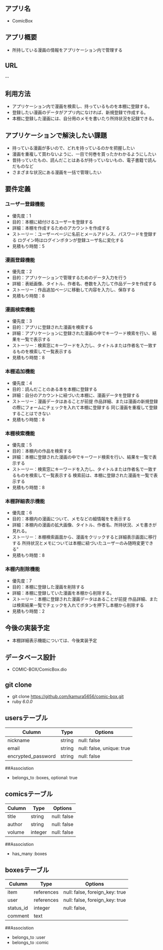 ## アプリ名
- ComicBox

## アプリ概要
- 所持している漫画の情報をアプリケーション内で管理する

## URL
--

## 利用方法
- アプリケーション内で漫画を検索し、持っているものを本棚に登録する。
- 登録したい漫画のデータがアプリ内になければ、新規登録で作成する。
- 本棚に登録した漫画には、自分用のメモを書いたり所持状況を記録できる。

## アプリケーションで解決したい課題
- 持っている漫画が多いので、どれを持っているのかを把握したい
- 漫画を重複して買わないように、一目で何巻を買ったかわかるようにしたい
- 昔持っていたもの、読んだことはあるが持っていないもの、電子書籍で読んだものなど
- さまざまな状況にある漫画を一括で管理したい

## 要件定義

### ユーザー登録機能
- 優先度：1
- 目的：本棚に紐付けるユーザーを登録する
- 詳細：本棚を作成するためのアカウントを作成する
- ストーリー：ユーザーページに名前とメールアドレス、パスワードを登録する
            ログイン時はログインボタンが登録ユーザ名に変化する
- 見積もり時間：5

### 漫画登録機能
- 優先度：2
- 目的：アプリケーションで管理するためのデータ入力を行う
- 詳細：表紙画像、タイトル、作者名、巻数を入力して作品データを作成する
- ストーリー：作品追加ページに移動して内容を入力し、保存する
- 見積もり時間：8

### 漫画検索機能
- 優先度：3
- 目的：アプリに登録された漫画を検索する
- 詳細：アプリケーションに登録された漫画の中でキーワード検索を行い、結果を一覧で表示する
- ストーリー：検索窓にキーワードを入力し、タイトルまたは作者名で一致するものを検索して一覧表示する       
- 見積もり時間：8

### 本棚追加機能
- 優先度：4
- 目的：読んだことのある本を本棚に登録する
- 詳細：自分のアカウントに紐づいた本棚に、漫画データを登録する
- ストーリー：漫画データはあることが前提
          作品詳細、または漫画の新規登録の際にフォームにチェックを入れて本棚に登録する
          同じ漫画を重複して登録することはできない
- 見積もり時間：8

### 本棚検索機能
- 優先度：5
- 目的：本棚内の作品を検索する
- 詳細：本棚に登録された漫画の中でキーワード検索を行い、結果を一覧で表示する
- ストーリー：検索窓にキーワードを入力し、タイトルまたは作者名で一致するものを検索して一覧表示する
          検索前は、本棚に登録された漫画を一覧で表示する
- 見積もり時間：8

### 本棚詳細表示機能
- 優先度：6
- 目的：本棚内の漫画について、メモなどの細情報をを表示する
- 詳細：本棚内の漫画の拡大画像、タイトル、作者名、所持状況、メモ書きが見れる。
- ストーリー：本棚検索画面から、漫画をクリックすると詳細表示画面に移行する
            所持状況とメモについては本棚に紐づいたユーザーのみ随時変更できる"
- 見積もり時間：8

### 本棚内削除機能
- 優先度：7
- 目的：本棚に登録した漫画を削除する
- 詳細：本棚に登録していた漫画を本棚から削除する。
- ストーリー：本棚に登録された漫画データはあることが前提
            作品詳細、または検索結果一覧でチェックを入れてボタンを押下し本棚から削除する
- 見積もり時間：2

## 今後の実装予定
- 本棚詳細表示機能については、今後実装予定

## データベース設計
- COMIC-BOX/ComicBox.dio

## git clone
- git clone https://github.com/kamura5656/comic-box.git
- ruby _6.0.0_


## usersテーブル 
| Culumn             | Type   | Options                   | 
| ------------------ | ------ | ------------------------- | 
| nickname           | string | null: false               | 
| email              | string | null: false, unique: true | 
| encrypted_password | string | null: false              |


##Associstion
- belongs_to :boxes, optional: true

## comicsテーブル
| Culumn           | Type          | Options                        | 
| ---------------- | ------------- | ------------------------------ | 
| title            | string        | null: false                    | 
| author           | string        | null: false                    |
| volume           | integer       | null: false                    |

##Associstion
- has_many :boxes 

## boxesテーブル
| Culumn    | Type       | Options                        | 
| --------- | ---------- | -------------------------------| 
| item      | references | null: false, foreign_key: true |
| user      | references | null: false, foreign_key: true |
| status_id | integer    | null: false,                   | 
| comment   | text       |                                | 

##Associstion
- belongs_to :user
- belongs_to :comic
   
  
